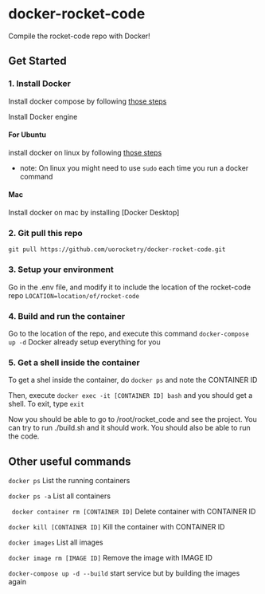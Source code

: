 # docker-rocket-code

Compile the rocket-code repo with Docker!

## Get Started

### 1. Install Docker

Install docker compose by following [those steps](https://docs.docker.com/compose/install/)

Install Docker engine

#### For Ubuntu

install docker on linux by following [those steps](https://docs.docker.com/engine/install/ubuntu/)
* note: On linux you might need to use ``` sudo ``` each time you run a docker command

#### Mac
Install docker on mac by installing [Docker Desktop]

### 2. Git pull this repo

``` git pull https://github.com/uorocketry/docker-rocket-code.git ```

### 3. Setup your environment

Go in the .env file, and modify it to include the location of the rocket-code repo
``` LOCATION=location/of/rocket-code ```

### 4. Build and run the container

Go to the location of the repo, and execute this command ``` docker-compose up -d ```
Docker already setup everything for you

### 5. Get a shell inside the container
To get a shel inside the container, do ```docker ps``` and note the CONTAINER ID

Then, execute ``` docker exec -it [CONTAINER ID] bash ``` and you should get a shell. To exit, type ``` exit ```

Now you should be able to go to /root/rocket_code and see the project. You can try to run ./build.sh and it should work. You should also be able to run the code.

## Other useful commands

``` docker ps ``` List the running containers

``` docker ps -a ``` List all containers

``` docker container rm [CONTAINER ID]``` Delete container with CONTAINER ID

``` docker kill [CONTAINER ID] ``` Kill the container with CONTAINER ID

``` docker images ``` List all images

``` docker image rm [IMAGE ID] ``` Remove the image with IMAGE ID

``` docker-compose up -d --build ``` start service but by building the images again
